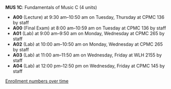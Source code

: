 **MUS 1C**: Fundamentals of Music C (4 units)

- **A00** (Lecture) at 9:30 am–10:50 am on Tuesday, Thursday at CPMC 136 by staff
- **A00** (Final Exam) at 8:00 am–10:59 am on Tuesday at CPMC 136 by staff
- **A01** (Lab) at 9:00 am–9:50 am on Monday, Wednesday at CPMC 265 by staff
- **A02** (Lab) at 10:00 am–10:50 am on Monday, Wednesday at CPMC 265 by staff
- **A03** (Lab) at 11:00 am–11:50 am on Wednesday, Friday at WLH 2155 by staff
- **A04** (Lab) at 12:00 pm–12:50 pm on Wednesday, Friday at CPMC 145 by staff

[Enrollment numbers over time](./MUS1C.tsv)
